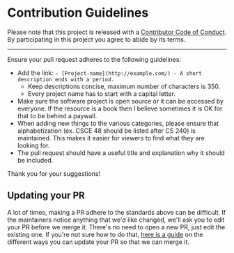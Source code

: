 # Contribution Guidelines

Please note that this project is released with a
[Contributor Code of Conduct](code-of-conduct.md). By participating in this
project you agree to abide by its terms.

---

Ensure your pull request adheres to the following guidelines:

- Add the link: `- [Project-name](http://example.com/) - A short description ends with a period.`
  - Keep descriptions concise, maximum number of characters is 350.
  - Every project name has to start with a capital letter.
- Make sure the software project is open source or it can be accessed by everyone. If the resource is a book then I believe sometimes
  it is OK for that to be behind a paywall.
- When adding new things to the various categories, please ensure that
alphabetization (ex. CSCE 48 should be listed after CS 240) is maintained. This
makes it easier for viewers to find what they are looking for.
- The pull request should have a useful title and explanation why it should be included.

Thank you for your suggestions!


## Updating your PR

A lot of times, making a PR adhere to the standards above can be difficult.
If the maintainers notice anything that we'd like changed, we'll ask you to
edit your PR before we merge it. There's no need to open a new PR, just edit
the existing one. If you're not sure how to do that,
[here is a guide](https://github.com/RichardLitt/docs/blob/master/amending-a-commit-guide.md)
on the different ways you can update your PR so that we can merge it.
